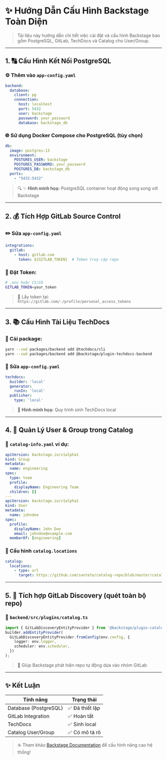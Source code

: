 # ✨ Hướng Dẫn Cấu Hình Backstage Toàn Diện

> Tài liệu này hướng dẫn chi tiết việc cài đặt và cấu hình Backstage bao gồm PostgreSQL, GitLab, TechDocs và Catalog cho User/Group.

---

## 1. 🔠 Cấu Hình Kết Nối PostgreSQL

### ⚙️ Thêm vào `app-config.yaml`
```yaml
backend:
  database:
    client: pg
    connection:
      host: localhost
      port: 5432
      user: backstage
      password: your_password
      database: backstage_db
```

### 🌐 Sử dụng Docker Compose cho PostgreSQL (tùy chọn)
```yaml
db:
  image: postgres:13
  environment:
    POSTGRES_USER: backstage
    POSTGRES_PASSWORD: your_password
    POSTGRES_DB: backstage_db
  ports:
    - "5432:5432"
```

> 🔍 ✨ **Hình minh họạ:** PostgreSQL container hoạt động song song với Backstage

---

## 2. 💰 Tích Hợp GitLab Source Control

### ✏️ Sửa `app-config.yaml`
```yaml
integrations:
  gitlab:
    - host: gitlab.com
      token: ${GITLAB_TOKEN}  # Token truy cập repo
```

### 🚫 Đặt Token:
```bash
# .env hoặc CI/CD
GITLAB_TOKEN=your_token
```

> 🔐 Lấy token tại: `https://gitlab.com/-/profile/personal_access_tokens`

---

## 3. 📚 Cấu Hình Tài Liệu TechDocs

### 📄 Cài package:
```bash
yarn --cwd packages/backend add @techdocs/cli
yarn --cwd packages/backend add @backstage/plugin-techdocs-backend
```

### 🔢 Sửa `app-config.yaml`
```yaml
techdocs:
  builder: 'local'
  generator:
    runIn: 'local'
  publisher:
    type: 'local'
```

> 📸 **Hình minh họạ:** Quy trình sinh TechDocs local

---

## 4. 👥 Quản Lý User & Group trong Catalog

### 📁 `catalog-info.yaml` ví dụ:
```yaml
apiVersion: backstage.io/v1alpha1
kind: Group
metadata:
  name: engineering
spec:
  type: team
  profile:
    displayName: Engineering Team
  children: []
---
apiVersion: backstage.io/v1alpha1
kind: User
metadata:
  name: johndoe
spec:
  profile:
    displayName: John Doe
    email: johndoe@example.com
  memberOf: [engineering]
```

### 📑 Cấu hình `catalog.locations`
```yaml
catalog:
  locations:
    - type: url
      target: https://github.com/santete/catalog-repo/blob/master/catalog-info.yaml
```

---

## 5. 🔢 Tích hợp GitLab Discovery (quét toàn bộ repo)

### 📅 `backend/src/plugins/catalog.ts`
```ts
import { GitLabDiscoveryEntityProvider } from '@backstage/plugin-catalog-backend-module-gitlab';
builder.addEntityProvider(
  GitLabDiscoveryEntityProvider.fromConfig(env.config, {
    logger: env.logger,
    scheduler: env.scheduler,
  })
);
```

> 🔹 Giúp Backstage phát hiện repo tự động dựa vào nhóm GitLab

---

## ✨ Kết Luận

| Tính năng      | Trạng thái     |
|------------------|----------------|
| Database (PostgreSQL) | ✅ Đã thiết lập |
| GitLab Integration    | ✅ Hoàn tất         |
| TechDocs              | ✅ Sinh local      |
| Catalog User/Group    | ✅ Có mô tả rõ     |

> ☕ Tham khảo [Backstage Documentation](https://backstage.io/docs) để cấu hình nâng cao hệ thống!

